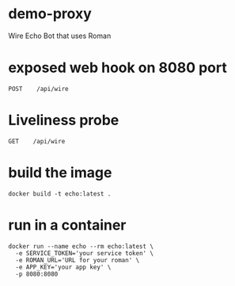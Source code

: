 # demo-proxy
Wire Echo Bot that uses Roman

# exposed web hook on 8080 port
```
POST    /api/wire
```

# Liveliness probe
```
GET    /api/wire
```

# build the image
```
docker build -t echo:latest .
```

# run in a container
```
docker run --name echo --rm echo:latest \
  -e SERVICE_TOKEN='your service token' \
  -e ROMAN_URL='URL for your roman' \
  -e APP_KEY='your app key' \
  -p 8080:8080
```
